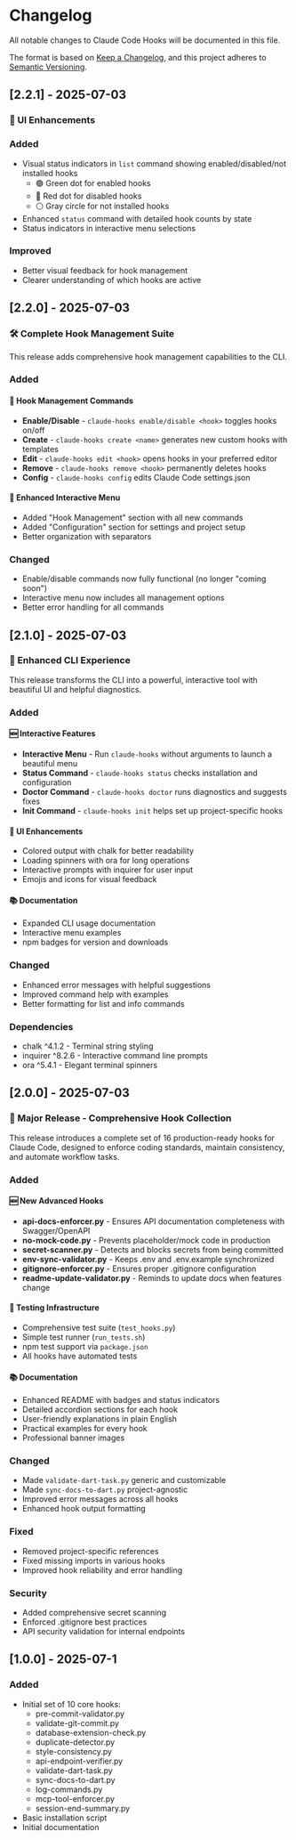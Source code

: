 # Changelog

All notable changes to Claude Code Hooks will be documented in this file.

The format is based on [Keep a Changelog](https://keepachangelog.com/en/1.0.0/),
and this project adheres to [Semantic Versioning](https://semver.org/spec/v2.0.0.html).

## [2.2.1] - 2025-07-03

### 🎨 UI Enhancements

### Added
- Visual status indicators in `list` command showing enabled/disabled/not installed hooks
  - 🟢 Green dot for enabled hooks
  - 🔴 Red dot for disabled hooks  
  - ⚪ Gray circle for not installed hooks
- Enhanced `status` command with detailed hook counts by state
- Status indicators in interactive menu selections

### Improved
- Better visual feedback for hook management
- Clearer understanding of which hooks are active

## [2.2.0] - 2025-07-03

### 🛠️ Complete Hook Management Suite

This release adds comprehensive hook management capabilities to the CLI.

### Added

#### 🎯 Hook Management Commands
- **Enable/Disable** - `claude-hooks enable/disable <hook>` toggles hooks on/off
- **Create** - `claude-hooks create <name>` generates new custom hooks with templates
- **Edit** - `claude-hooks edit <hook>` opens hooks in your preferred editor
- **Remove** - `claude-hooks remove <hook>` permanently deletes hooks
- **Config** - `claude-hooks config` edits Claude Code settings.json

#### 🎨 Enhanced Interactive Menu
- Added "Hook Management" section with all new commands
- Added "Configuration" section for settings and project setup
- Better organization with separators

### Changed
- Enable/disable commands now fully functional (no longer "coming soon")
- Interactive menu now includes all management options
- Better error handling for all commands

## [2.1.0] - 2025-07-03

### 🎨 Enhanced CLI Experience

This release transforms the CLI into a powerful, interactive tool with beautiful UI and helpful diagnostics.

### Added

#### 🆕 Interactive Features
- **Interactive Menu** - Run `claude-hooks` without arguments to launch a beautiful menu
- **Status Command** - `claude-hooks status` checks installation and configuration
- **Doctor Command** - `claude-hooks doctor` runs diagnostics and suggests fixes
- **Init Command** - `claude-hooks init` helps set up project-specific hooks

#### 🎨 UI Enhancements
- Colored output with chalk for better readability
- Loading spinners with ora for long operations
- Interactive prompts with inquirer for user input
- Emojis and icons for visual feedback

#### 📚 Documentation
- Expanded CLI usage documentation
- Interactive menu examples
- npm badges for version and downloads

### Changed
- Enhanced error messages with helpful suggestions
- Improved command help with examples
- Better formatting for list and info commands

### Dependencies
- chalk ^4.1.2 - Terminal string styling
- inquirer ^8.2.6 - Interactive command line prompts
- ora ^5.4.1 - Elegant terminal spinners

## [2.0.0] - 2025-07-03

### 🎉 Major Release - Comprehensive Hook Collection

This release introduces a complete set of 16 production-ready hooks for Claude Code, designed to enforce coding standards, maintain consistency, and automate workflow tasks.

### Added

#### 🆕 New Advanced Hooks
- **api-docs-enforcer.py** - Ensures API documentation completeness with Swagger/OpenAPI
- **no-mock-code.py** - Prevents placeholder/mock code in production
- **secret-scanner.py** - Detects and blocks secrets from being committed
- **env-sync-validator.py** - Keeps .env and .env.example synchronized
- **gitignore-enforcer.py** - Ensures proper .gitignore configuration
- **readme-update-validator.py** - Reminds to update docs when features change

#### 🧪 Testing Infrastructure
- Comprehensive test suite (`test_hooks.py`)
- Simple test runner (`run_tests.sh`)
- npm test support via `package.json`
- All hooks have automated tests

#### 📚 Documentation
- Enhanced README with badges and status indicators
- Detailed accordion sections for each hook
- User-friendly explanations in plain English
- Practical examples for every hook
- Professional banner images

### Changed
- Made `validate-dart-task.py` generic and customizable
- Made `sync-docs-to-dart.py` project-agnostic
- Improved error messages across all hooks
- Enhanced hook output formatting

### Fixed
- Removed project-specific references
- Fixed missing imports in various hooks
- Improved hook reliability and error handling

### Security
- Added comprehensive secret scanning
- Enforced .gitignore best practices
- API security validation for internal endpoints

## [1.0.0] - 2025-07-1

### Added
- Initial set of 10 core hooks:
  - pre-commit-validator.py
  - validate-git-commit.py
  - database-extension-check.py
  - duplicate-detector.py
  - style-consistency.py
  - api-endpoint-verifier.py
  - validate-dart-task.py
  - sync-docs-to-dart.py
  - log-commands.py
  - mcp-tool-enforcer.py
  - session-end-summary.py
- Basic installation script
- Initial documentation
